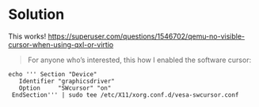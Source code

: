 # Solution
This works!
https://superuser.com/questions/1546702/qemu-no-visible-cursor-when-using-qxl-or-virtio

> For anyone who’s interested, this how I enabled the software cursor:

```
echo ''' Section "Device"
   Identifier "graphicsdriver"
   Option     "SWcursor" "on"
 EndSection''' | sudo tee /etc/X11/xorg.conf.d/vesa-swcursor.conf
 ```
